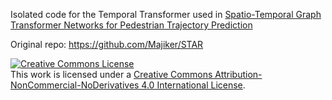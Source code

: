 Isolated code for the Temporal Transformer used in [Spatio-Temporal Graph Transformer Networks for Pedestrian Trajectory Prediction](https://arxiv.org/abs/2005.08514)

Original repo:
https://github.com/Majiker/STAR


<a rel="license" href="http://creativecommons.org/licenses/by-nc-nd/4.0/"><img alt="Creative Commons License" style="border-width:0" src="https://i.creativecommons.org/l/by-nc-nd/4.0/88x31.png" /></a><br />This work is licensed under a <a rel="license" href="http://creativecommons.org/licenses/by-nc-nd/4.0/">Creative Commons Attribution-NonCommercial-NoDerivatives 4.0 International License</a>.
